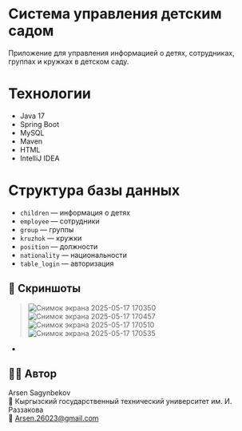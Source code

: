 # Система управления детским садом

Приложение для управления информацией о детях, сотрудниках, группах и кружках в детском саду.

# Технологии

- Java 17
- Spring Boot
- MySQL
- Maven
- HTML
- IntelliJ IDEA

# Структура базы данных

- `children` — информация о детях
- `employee` — сотрудники
- `group` — группы
- `kruzhok` — кружки
- `position` — должности
- `nationality` — национальности
- `table_login` — авторизация


## 📸 Скриншоты

> ![Снимок экрана 2025-05-17 170350](https://github.com/user-attachments/assets/c8c23f93-37dc-462c-9bf5-46814f817939)
> ![Снимок экрана 2025-05-17 170457](https://github.com/user-attachments/assets/c8355210-748b-484e-8237-9b2f52b48333)
> ![Снимок экрана 2025-05-17 170510](https://github.com/user-attachments/assets/6c5761cb-ee92-443d-8629-376536d70f59)
> ![Снимок экрана 2025-05-17 170535](https://github.com/user-attachments/assets/c64864e7-22b0-4f1a-ad7f-c49279e5683d)

*

## 🧑‍💻 Автор

Arsen Sagynbekov  
📍 Кыргызский государственный технический университет им. И. Раззакова  
📧 Arsen.26023@gmail.com
